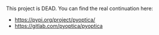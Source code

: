 This project is DEAD. You can find the real continuation here: 
* https://pypi.org/project/pyoptica/
* https://gitlab.com/pyoptica/pyoptica
